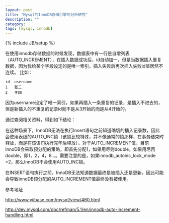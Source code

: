 ```yaml
---
layout: post
title: "Mysql的InnoDB存储引擎的分析研究"
description: ""
category: 
tags: [mysql, innodb]
---
```

{% include JB/setup %}

在使用innodb存储数据的时候发现，数据表中有一行是自增列表（AUTO_INCREMENT），在插入数据成功后，id自动加一，但是当数据插入重复数据，因为我给某个字段设定的是唯一索引，插入失败后再次插入失败id值居然不连续。
比如：
    
    id  username
    1   张三
    2   李四

因为username设定了唯一索引，如果再插入一条重复的记录，是插入不进去的，但是新插入的不重复的记录id就不是从3开始的而是从4开始的。

通过查阅相关资料，得到如下结论：

在这种场景下，InnoDB无法在执行Insert语句之前知道确切的插入记录数，因此会使用表级的AUTO_INC锁（该锁比较特殊，并不像通常的锁那样，在事务结束时释放，而是在该语句执行完毕后释放）。对于AUTO_INCREMENT值，目前InnoDB会采取预分配的策略，即首先分配1，如果用尽则double，如果用尽再double，即1，2，4，8...。需要注意的是，如果innodb_autoinc_lock_mode =2，那么InnoDB不会使用AUTO_INC锁。

在INSERT语句执行之前，InnoDB无法知道数据最终是被插入还是更新，因此可能会导致InnoDB预分配的AUTO_INCREMENT值最终没有被使用。

参考地址

http://www.yiibase.com/mysql/view/460.html

http://dev.mysql.com/doc/refman/5.1/en/innodb-auto-increment-handling.html
